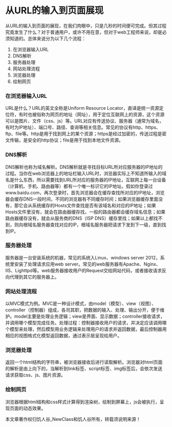 # 从URL的输入到页面展现

从URL的输入到页面的展现，在我们肉眼中，只是几秒的时间便可完成。但其过程究竟发生了什么？对于普通用户，或许不用在意，但对于web工程师来说，却是必须知道的。总体来说分为以下几个流程：
 1. 在浏览器输入URL
 2. DNS解析
 3. 服务器处理
 4. 网站处理流程
 5. 浏览器处理
 6. 绘制网页

### 在浏览器输入URL

URL是什么？URL的英文全称是Uniform Resource Locator，直译是统一资源定位符，有时也被俗称为网页的地址（网址），用于定位互联网上的资源，这个资源可以是图片、文件（css、js）等。URL对应有传送协议、服务器（通常为域名，有时为IP地址）、端口号、路径、查询等相关信息。常见的协议有http、https、ftp、file等。http是用于找到网上的某个资源；https是经过加密的，传送过程是密文传输，是安全的http协议；file是用于找到本地文件资源。

### DNS解析

DNS解析也称为域名解析。DNS解析就是寻找目标URL所对应服务器的IP地址的过程。当你在web浏览器上的地址栏输入URL时，浏览器实际上不知道所输入的域名是什么东西，所以需要找到URL所对应的服务器的IP地址，互联网上每一台设备（计算机、手机、路由器等）都有一个唯一标识它的IP地址。假如你登录过www.baidu.com，再次登录时，首先浏览器会在缓存查找所对应的IP地址，浏览器会缓存DNS一段时间，不同的浏览器有不同缓存时间；如果浏览器缓存里面没有，那它会从系统缓存的Hosts文件查找是否有该域名和对应的IP地址；如果Hosts文件里没有，就会在路由器缓存找，一般的路由器都会缓存域名信息；如果路由器缓存没有，就会从服务商的DNS（ISP DNS）缓存里找；如果以上都找不到，则向根域名服务器查找对应的IP，根域名服务器把请求下发到下一级，直到找到IP。

### 服务器处理

服务器是一台安装系统的机器，常见的系统入Linux、windows server 2012，系统里安装了处理请求应用web server。常见的web服务器有Apache、Nginx、IIS、Lighttpd等。web服务器接收用户的Request交给网站代码，或者接收请求反向代理到其它的服务器上。

### 网站处理流程

以MVC模式为例。MVC是一种设计模式，由model（模型）、view（视图）、controller（控制器）组成，各司其职，把数据的输入、处理、输出分开，便于维护。model主要是处理业务逻辑；view是界面、显示数据；controller接收请求，并调用哪个模型完成任务。处理过程：控制器接收用户的请求，并决定应该调用哪个模型来处理，然后模型用业务逻辑来处理用户的请求并返回数据，最后控制器用相应的视图格式化模型返回数据，通过表示层呈现给用户。

### 浏览器处理

返回一个html结构的字符串，被浏览器接收后进行读取解析。浏览器对html页面的解析是由上向下的，当解析到link标签、script标签、img标签后，会依次发送请求获取css、js、图片资源。

### 绘制网页

 浏览器根据html结构和css样式计算得到渲染树，绘制到屏幕上，js会被执行，呈现页面的动态效果。

 本文章著作权归饥人谷_NewClass和饥人谷所有，转载须说明来源！
